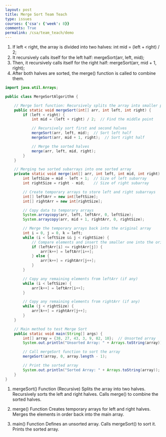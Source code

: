 ```yaml
---
layout: post
title: Merge Sort Team Teach
type: issues
courses: {'csa': {'week': 8}}
comments: True
permalink: /csa/team_teach/demo
---
```


1. If left < right, the array is divided into two halves:
    int mid = (left + right) / 2;
2. It recursively calls itself for the left half:
    mergeSort(arr, left, mid);
3. Then, it recursively calls itself for the right half:
    mergeSort(arr, mid + 1, right);
4. After both halves are sorted, the merge() function is called to combine them.




```java
import java.util.Arrays;

public class MergeSortAlgorithm {

    // Merge Sort function: Recursively splits the array into smaller parts and sorts them
    public static void mergeSort(int[] arr, int left, int right) {
        if (left < right) {
            int mid = (left + right) / 2;  // Find the middle point

            // Recursively sort first and second halves
            mergeSort(arr, left, mid);  // Sort left half
            mergeSort(arr, mid + 1, right);  // Sort right half

            // Merge the sorted halves
            merge(arr, left, mid, right);
        }
    }

    // Merging two sorted subarrays into one sorted array
    private static void merge(int[] arr, int left, int mid, int right) {
        int leftSize = mid - left + 1;  // Size of left subarray
        int rightSize = right - mid;    // Size of right subarray

        // Create temporary arrays to store left and right subarrays
        int[] leftArr = new int[leftSize];
        int[] rightArr = new int[rightSize];

        // Copy data to temporary arrays
        System.arraycopy(arr, left, leftArr, 0, leftSize);
        System.arraycopy(arr, mid + 1, rightArr, 0, rightSize);

        // Merge the temporary arrays back into the original array
        int i = 0, j = 0, k = left;
        while (i < leftSize && j < rightSize) {
            // Compare elements and insert the smaller one into the original array
            if (leftArr[i] <= rightArr[j]) {
                arr[k++] = leftArr[i++];
            } else {
                arr[k++] = rightArr[j++];
            }
        }

        // Copy any remaining elements from leftArr (if any)
        while (i < leftSize) {
            arr[k++] = leftArr[i++];
        }

        // Copy any remaining elements from rightArr (if any)
        while (j < rightSize) {
            arr[k++] = rightArr[j++];
        }
    }

    // Main method to test Merge Sort
    public static void main(String[] args) {
        int[] array = {38, 27, 43, 3, 9, 82, 10};  // Unsorted array
        System.out.println("Unsorted Array: " + Arrays.toString(array));

        // Call mergeSort function to sort the array
        mergeSort(array, 0, array.length - 1);

        // Print the sorted array
        System.out.println("Sorted Array: " + Arrays.toString(array));
    }
}

```

1. mergeSort() Function (Recursive)
Splits the array into two halves.
Recursively sorts the left and right halves.
Calls merge() to combine the sorted halves.

2. merge() Function
Creates temporary arrays for left and right halves.
Merges the elements in order back into the main array.

3. main() Function
Defines an unsorted array.
Calls mergeSort() to sort it.
Prints the sorted array.
